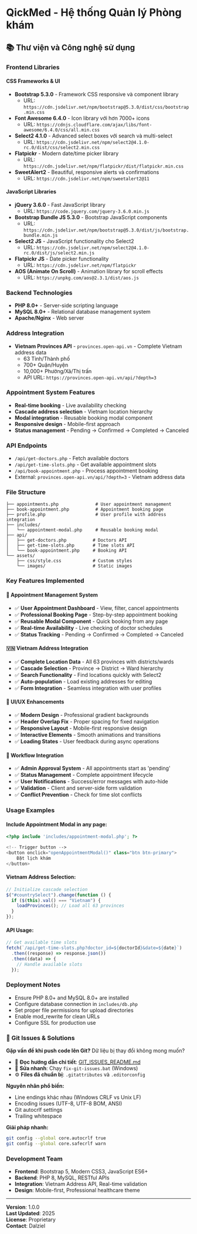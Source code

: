 # QickMed - Hệ thống Quản lý Phòng khám

## 📚 Thư viện và Công nghệ sử dụng

### Frontend Libraries

#### CSS Frameworks & UI

- **Bootstrap 5.3.0** - Framework CSS responsive và component library
  - URL: `https://cdn.jsdelivr.net/npm/bootstrap@5.3.0/dist/css/bootstrap.min.css`
- **Font Awesome 6.4.0** - Icon library với hơn 7000+ icons
  - URL: `https://cdnjs.cloudflare.com/ajax/libs/font-awesome/6.4.0/css/all.min.css`
- **Select2 4.1.0** - Advanced select boxes với search và multi-select
  - URL: `https://cdn.jsdelivr.net/npm/select2@4.1.0-rc.0/dist/css/select2.min.css`
- **Flatpickr** - Modern date/time picker library
  - URL: `https://cdn.jsdelivr.net/npm/flatpickr/dist/flatpickr.min.css`
- **SweetAlert2** - Beautiful, responsive alerts và confirmations
  - URL: `https://cdn.jsdelivr.net/npm/sweetalert2@11`

#### JavaScript Libraries

- **jQuery 3.6.0** - Fast JavaScript library
  - URL: `https://code.jquery.com/jquery-3.6.0.min.js`
- **Bootstrap Bundle JS 5.3.0** - Bootstrap JavaScript components
  - URL: `https://cdn.jsdelivr.net/npm/bootstrap@5.3.0/dist/js/bootstrap.bundle.min.js`
- **Select2 JS** - JavaScript functionality cho Select2
  - URL: `https://cdn.jsdelivr.net/npm/select2@4.1.0-rc.0/dist/js/select2.min.js`
- **Flatpickr JS** - Date picker functionality
  - URL: `https://cdn.jsdelivr.net/npm/flatpickr`
- **AOS (Animate On Scroll)** - Animation library for scroll effects
  - URL: `https://unpkg.com/aos@2.3.1/dist/aos.js`

### Backend Technologies

- **PHP 8.0+** - Server-side scripting language
- **MySQL 8.0+** - Relational database management system
- **Apache/Nginx** - Web server

### Address Integration

- **Vietnam Provinces API** - `provinces.open-api.vn` - Complete Vietnam address data
  - 63 Tỉnh/Thành phố
  - 700+ Quận/Huyện
  - 10,000+ Phường/Xã/Thị trấn
  - API URL: `https://provinces.open-api.vn/api/?depth=3`

### Appointment System Features

- **Real-time booking** - Live availability checking
- **Cascade address selection** - Vietnam location hierarchy
- **Modal integration** - Reusable booking modal component
- **Responsive design** - Mobile-first approach
- **Status management** - Pending → Confirmed → Completed → Canceled

### API Endpoints

- `/api/get-doctors.php` - Fetch available doctors
- `/api/get-time-slots.php` - Get available appointment slots
- `/api/book-appointment.php` - Process appointment booking
- External: `provinces.open-api.vn/api/?depth=3` - Vietnam address data

### File Structure

```
├── appointments.php              # User appointment management
├── book-appointment.php          # Appointment booking page
├── profile.php                   # User profile with address integration
├── includes/
│   └── appointment-modal.php     # Reusable booking modal
├── api/
│   ├── get-doctors.php          # Doctors API
│   ├── get-time-slots.php       # Time slots API
│   └── book-appointment.php     # Booking API
└── assets/
    ├── css/style.css            # Custom styles
    └── images/                  # Static images
```

### Key Features Implemented

#### 🏥 Appointment Management System

- ✅ **User Appointment Dashboard** - View, filter, cancel appointments
- ✅ **Professional Booking Page** - Step-by-step appointment booking
- ✅ **Reusable Modal Component** - Quick booking from any page
- ✅ **Real-time Availability** - Live checking of doctor schedules
- ✅ **Status Tracking** - Pending → Confirmed → Completed → Canceled

#### 🇻🇳 Vietnam Address Integration

- ✅ **Complete Location Data** - All 63 provinces with districts/wards
- ✅ **Cascade Selection** - Province → District → Ward hierarchy
- ✅ **Search Functionality** - Find locations quickly with Select2
- ✅ **Auto-population** - Load existing addresses for editing
- ✅ **Form Integration** - Seamless integration with user profiles

#### 🎨 UI/UX Enhancements

- ✅ **Modern Design** - Professional gradient backgrounds
- ✅ **Header Overlap Fix** - Proper spacing for fixed navigation
- ✅ **Responsive Layout** - Mobile-first responsive design
- ✅ **Interactive Elements** - Smooth animations and transitions
- ✅ **Loading States** - User feedback during async operations

#### 🔄 Workflow Integration

- ✅ **Admin Approval System** - All appointments start as 'pending'
- ✅ **Status Management** - Complete appointment lifecycle
- ✅ **User Notifications** - Success/error messages with auto-hide
- ✅ **Validation** - Client and server-side form validation
- ✅ **Conflict Prevention** - Check for time slot conflicts

### Usage Examples

#### Include Appointment Modal in any page:

```php
<?php include 'includes/appointment-modal.php'; ?>

<!-- Trigger button -->
<button onclick="openAppointmentModal()" class="btn btn-primary">
    Đặt lịch khám
</button>
```

#### Vietnam Address Selection:

```javascript
// Initialize cascade selection
$("#countrySelect").change(function () {
  if ($(this).val() === "Vietnam") {
    loadProvinces(); // Load all 63 provinces
  }
});
```

#### API Usage:

```javascript
// Get available time slots
fetch(`/api/get-time-slots.php?doctor_id=${doctorId}&date=${date}`)
  .then((response) => response.json())
  .then((data) => {
    // Handle available slots
  });
```

### Deployment Notes

- Ensure PHP 8.0+ and MySQL 8.0+ are installed
- Configure database connection in `includes/db.php`
- Set proper file permissions for upload directories
- Enable mod_rewrite for clean URLs
- Configure SSL for production use

### 🚨 Git Issues & Solutions

**Gặp vấn đề khi push code lên Git?** Dữ liệu bị thay đổi không mong muốn?

- 📖 **Đọc hướng dẫn chi tiết**: [GIT_ISSUES_README.md](GIT_ISSUES_README.md)
- 🔧 **Sửa nhanh**: Chạy `fix-git-issues.bat` (Windows)
- ⚙️ **Files đã chuẩn bị**: `.gitattributes` và `.editorconfig`

**Nguyên nhân phổ biến:**

- Line endings khác nhau (Windows CRLF vs Unix LF)
- Encoding issues (UTF-8, UTF-8 BOM, ANSI)
- Git autocrlf settings
- Trailing whitespace

**Giải pháp nhanh:**

```bash
git config --global core.autocrlf true
git config --global core.safecrlf warn
```

### Development Team

- **Frontend**: Bootstrap 5, Modern CSS3, JavaScript ES6+
- **Backend**: PHP 8, MySQL, RESTful APIs
- **Integration**: Vietnam Address API, Real-time validation
- **Design**: Mobile-first, Professional healthcare theme

---

**Version**: 1.0.0  
**Last Updated**: 2025  
**License**: Proprietary  
**Contact**: Dalziel
